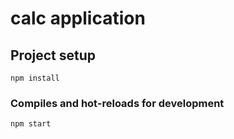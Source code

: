 # calc application


## Project setup
```
npm install
```

### Compiles and hot-reloads for development
```
npm start
